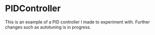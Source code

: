# PIDController
This is an example of a PID controller I made to experiment with. Further changes such as autotuning is in progress. 
